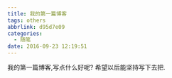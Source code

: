 ```yaml
---
title: 我的第一篇博客
tags: others
abbrlink: d95d7e09
categories:
  - 随笔
date: 2016-09-23 12:19:51
---
```


我的第一篇博客,写点什么好呢? 
希望以后能坚持写下去把.
